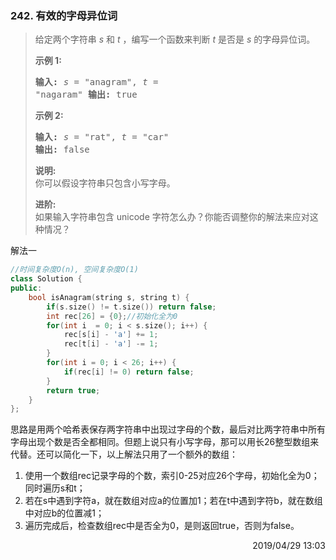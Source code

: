 ### 242. 有效的字母异位词

> <div class="content__2ebE"><p>给定两个字符串 <em>s</em> 和 <em>t</em>
> ，编写一个函数来判断 <em>t</em> 是否是 <em>s</em> 的字母异位词。</p>
> 
> <p><strong>示例&nbsp;1:</strong></p>
> 
> <pre><strong>输入:</strong> <em>s</em> = "anagram", <em>t</em> =
> "nagaram" <strong>输出:</strong> true </pre>
> 
> <p><strong>示例 2:</strong></p>
> 
> <pre><strong>输入:</strong> <em>s</em> = "rat", <em>t</em> = "car"
> <strong>输出: </strong>false</pre>
> 
> <p><strong>说明:</strong><br> 你可以假设字符串只包含小写字母。</p>
> 
> <p><strong>进阶:</strong><br> 如果输入字符串包含 unicode
> 字符怎么办？你能否调整你的解法来应对这种情况？</p> </div>

解法一
```cpp
//时间复杂度O(n), 空间复杂度O(1)
class Solution {
public:
    bool isAnagram(string s, string t) {
        if(s.size() != t.size()) return false;
        int rec[26] = {0};//初始化全为0
        for(int i  = 0; i < s.size(); i++) {
            rec[s[i] - 'a'] += 1;
            rec[t[i] - 'a'] -= 1;
        }
        for(int i = 0; i < 26; i++) {
            if(rec[i] != 0) return false;
        }
        return true;
    }
};
```

思路是用两个哈希表保存两字符串中出现过字母的个数，最后对比两字符串中所有字母出现个数是否全都相同。但题上说只有小写字母，那可以用长26整型数组来代替。还可以简化一下，以上解法只用了一个额外的数组：
1. 使用一个数组rec记录字母的个数，索引0-25对应26个字母，初始化全为0；同时遍历s和t；
2. 若在s中遇到字符a，就在数组对应a的位置加1；若在t中遇到字符b，就在数组中对应b的位置减1；
3. 遍历完成后，检查数组rec中是否全为0，是则返回true，否则为false。

<div style="text-align: right"> 2019/04/29 13:03  </div>